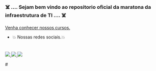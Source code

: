 ### :skull_and_crossbones: .... Sejam bem vindo ao repositorio oficial da maratona da infraestrutura de TI ....  :skull_and_crossbones:

[Venha conhecer nossos cursos.](https://github.com/Maratonadainfra/Maratonadainfra/tree/main/Analista_de_infraestrutura_de_TI)

- :collision: Nossas redes sociais.:collision:
#

<p align="left">
  <a href="https://www.youtube.com/channel/UCzCIKcOL2DzCL3rjyk9GMiA?sub_confirmation=1">
    <img src="https://static-public.klickpages.com.br/tmp/zip/875/images/youtube.png?v=1528393819" />
  </a>
  <a href="https://www.facebook.com/maratonadainfra">
    <img src="https://static-public.klickpages.com.br/tmp/zip/875/images/facebook.png?v=1528393819" />
  </a>
  <a href="https://www.instagram.com/maratonadainfra/">
    <img src="https://static-public.klickpages.com.br/tmp/zip/875/images/instagram.png?v=1528393819" />
  </a>
  </p>
#
<!--
- 🔭 I’m currently working on ...
- 🌱 I’m currently learning ...
- 👯 I’m looking to collaborate on ...
- 🤔 I’m looking for help with ...
- 💬 Ask me about ...
- 📫 How to reach me: ...
- 😄 Pronouns: ...
- ⚡ Fun fact: ...
-->
